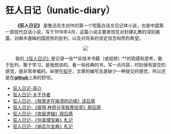 # 狂人日记（lunatic-diary）

&nbsp;&nbsp;&nbsp;&nbsp;&nbsp;&nbsp;&nbsp;&nbsp;**《狂人日记》** 是鲁迅先生创作的第一个短篇白话文日记体小说，也是中国第一部现代白话小说，写于1918年4月，这篇小说主要表现在对封建礼教的深刻揭露，对麻木愚昧的国民性的批判，以及对将来的坚定信念和热烈希望。

<center>
<img src="https://weipeng2k.github.io/lunatic-diary/resources/readme.jpeg" />
</center>

&nbsp;&nbsp;&nbsp;&nbsp;&nbsp;&nbsp;&nbsp;&nbsp;我的[《狂人日记》](https://weipeng2k.github.io/hot-wind/)是记录一些**非技术书籍（或视频）**的观感和思考，敢于批判，敢于学习，是我想说的。看一些经典的书，写一点内容，时刻保有提交的感觉，是非常幸福的。纵使在[知乎](https://www.zhihu.com/people/peng.weip)，文章的编写总是缺少一种提交的感觉，所以还是在[**github**](https://github.com/weipeng2k/lunatic-diary)上来的舒坦。

* [狂人日记-简介](README.md)
* [狂人日记-关于作者](ABOUTME.md)
* [狂人日记-《我曾走在崩溃的边缘》读后感](book/i-was-on-the-verge-of-collapse.md)
* [狂人日记-《彼得·林奇分享股票投资》观后感](book/peter-lynch-at-1994.md)
* [狂人日记-《底层逻辑》观后感](book/the-underlying-logic.md)
* [狂人日记-《穷查理宝典》札记](book/poor-charlies.md)
* [狂人日记-《纳瓦尔宝典》札记](book/almanack-of-naval-ravikant.md)

